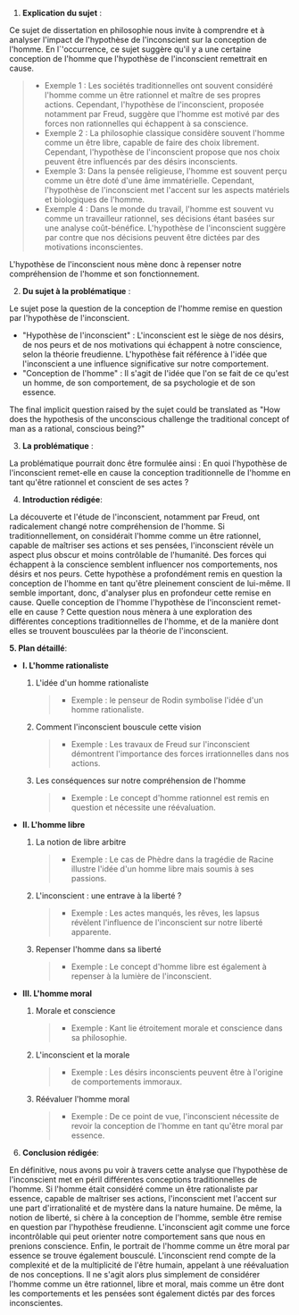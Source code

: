 1. **Explication du sujet** :

Ce sujet de dissertation en philosophie nous invite à comprendre et à analyser l'impact de l'hypothèse de l'inconscient sur la conception de l'homme. En l`'occurrence, ce sujet suggère qu'il y a une certaine conception de l'homme que l'hypothèse de l'inconscient remettrait en cause.

> - Exemple 1 : Les sociétés traditionnelles ont souvent considéré l'homme comme un être rationnel et maître de ses propres actions. Cependant, l'hypothèse de l'inconscient, proposée notamment par Freud, suggère que l'homme est motivé par des forces non rationnelles qui échappent à sa conscience.
> - Exemple 2 : La philosophie classique considère souvent l'homme comme un être libre, capable de faire des choix librement. Cependant, l'hypothèse de l'inconscient propose que nos choix peuvent être influencés par des désirs inconscients.
> - Exemple 3: Dans la pensée religieuse, l'homme est souvent perçu comme un être doté d'une âme immatérielle. Cependant, l'hypothèse de l'inconscient met l'accent sur les aspects matériels et biologiques de l'homme.
> - Exemple 4 : Dans le monde du travail, l'homme est souvent vu comme un travailleur rationnel, ses décisions étant basées sur une analyse coût-bénéfice. L'hypothèse de l'inconscient suggère par contre que nos décisions peuvent être dictées par des motivations inconscientes.

L'hypothèse de l'inconscient nous mène donc à repenser notre compréhension de l'homme et son fonctionnement.

2. **Du sujet à la problématique** :

Le sujet pose la question de la conception de l'homme remise en question par l'hypothèse de l'inconscient.

- "Hypothèse de l'inconscient" : L'inconscient est le siège de nos désirs, de nos peurs et de nos motivations qui échappent à notre conscience, selon la théorie freudienne. L'hypothèse fait référence à l'idée que l'inconscient a une influence significative sur notre comportement.
- "Conception de l'homme" : Il s'agit de l'idée que l'on se fait de ce qu'est un homme, de son comportement, de sa psychologie et de son essence. 

The final implicit question raised by the sujet could be translated as "How does the hypothesis of the unconscious challenge the traditional concept of man as a rational, conscious being?"

3. **La problématique** :

La problématique pourrait donc être formulée ainsi : En quoi l'hypothèse de l'inconscient remet-elle en cause la conception traditionnelle de l'homme en tant qu'être rationnel et conscient de ses actes ?

4. **Introduction rédigée**: 

La découverte et l'étude de l'inconscient, notamment par Freud, ont radicalement changé notre compréhension de l'homme. Si traditionnellement, on considérait l'homme comme un être rationnel, capable de maîtriser ses actions et ses pensées, l'inconscient révèle un aspect plus obscur et moins contrôlable de l'humanité. Des forces qui échappent à la conscience semblent influencer nos comportements, nos désirs et nos peurs. Cette hypothèse a profondément remis en question la conception de l'homme en tant qu'être pleinement conscient de lui-même. Il semble important, donc, d'analyser plus en profondeur cette remise en cause. Quelle conception de l'homme l'hypothèse de l'inconscient remet-elle en cause ? Cette question nous mènera à une exploration des différentes conceptions traditionnelles de l'homme, et de la manière dont elles se trouvent bousculées par la théorie de l'inconscient.

**5. Plan détaillé**:

* **I. L'homme rationaliste**

    1. L'idée d'un homme rationaliste
          > - Exemple : le penseur de Rodin symbolise l'idée d'un homme rationaliste.
    
    2.  Comment l'inconscient bouscule cette vision
           > - Exemple : Les travaux de Freud sur l'inconscient démontrent l'importance des forces irrationnelles dans nos actions.
    
    3.  Les conséquences sur notre compréhension de l'homme
           > - Exemple : Le concept d'homme rationnel est remis en question et nécessite une réévaluation.

* **II. L'homme libre**

    1. La notion de libre arbitre
          > - Exemple : Le cas de Phèdre dans la tragédie de Racine illustre l'idée d'un homme libre mais soumis à ses passions.
    
    2.  L'inconscient : une entrave à la liberté ?
           > - Exemple : Les actes manqués, les rêves, les lapsus révèlent l'influence de l'inconscient sur notre liberté apparente.
    
    3.  Repenser l'homme dans sa liberté
           > - Exemple : Le concept d'homme libre est également à repenser à la lumière de l'inconscient.

* **III. L'homme moral**

    1. Morale et conscience 
          > - Exemple : Kant lie étroitement morale et conscience dans sa philosophie.
    
    2.  L'inconscient et la morale
           > - Exemple : Les désirs inconscients peuvent être à l'origine de comportements immoraux.
    
    3.  Réévaluer l'homme moral
           > - Exemple : De ce point de vue, l'inconscient nécessite de revoir la conception de l'homme en tant qu'être moral par essence.

6. **Conclusion rédigée**: 

En définitive, nous avons pu voir à travers cette analyse que l'hypothèse de l'inconscient met en péril différentes conceptions traditionnelles de l'homme. Si l'homme était considéré comme un être rationaliste par essence, capable de maîtriser ses actions, l'inconscient met l'accent sur une part d'irrationalité et de mystère dans la nature humaine. De même, la notion de liberté, si chère à la conception de l'homme, semble être remise en question par l'hypothèse freudienne. L'inconscient agit comme une force incontrôlable qui peut orienter notre comportement sans que nous en prenions conscience. Enfin, le portrait de l'homme comme un être moral par essence se trouve également bousculé. L'inconscient rend compte de la complexité et de la multiplicité de l'être humain, appelant à une réévaluation de nos conceptions. Il ne s'agit alors plus simplement de considérer l'homme comme un être rationnel, libre et moral, mais comme un être dont les comportements et les pensées sont également dictés par des forces inconscientes.

